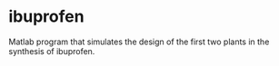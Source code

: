 ibuprofen
=========

Matlab program that simulates the design of the first two plants in the synthesis of ibuprofen.
